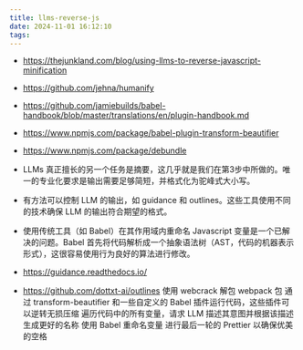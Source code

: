 ```yaml
---
title: llms-reverse-js
date: 2024-11-01 16:12:10
tags:
---
```

- https://thejunkland.com/blog/using-llms-to-reverse-javascript-minification
- https://github.com/jehna/humanify
- https://github.com/jamiebuilds/babel-handbook/blob/master/translations/en/plugin-handbook.md
- https://www.npmjs.com/package/babel-plugin-transform-beautifier
- https://www.npmjs.com/package/debundle


- LLMs 真正擅长的另一个任务是摘要，这几乎就是我们在第3步中所做的。唯一的专业化要求是输出需要足够简短，并格式化为驼峰式大小写。
- 有方法可以控制 LLM 的输出，如 guidance 和 outlines。这些工具使用不同的技术确保 LLM 的输出符合期望的格式。
- 使用传统工具（如 Babel）在其作用域内重命名 Javascript 变量是一个已解决的问题。Babel 首先将代码解析成一个抽象语法树（AST，代码的机器表示形式），这很容易使用行为良好的算法进行修改。

- https://guidance.readthedocs.io/
- https://github.com/dottxt-ai/outlines
使用 webcrack 解包 webpack 包
通过 transform-beautifier 和一些自定义的 Babel 插件运行代码，这些插件可以逆转无损压缩
遍历代码中的所有变量，请求 LLM 描述其意图并根据该描述生成更好的名称
使用 Babel 重命名变量
进行最后一轮的 Prettier 以确保优美的空格
